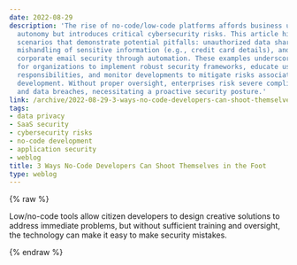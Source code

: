 ```yaml
---
date: 2022-08-29
description: 'The rise of no-code/low-code platforms affords business users significant
  autonomy but introduces critical cybersecurity risks. This article highlights three
  scenarios that demonstrate potential pitfalls: unauthorized data sharing with vendors,
  mishandling of sensitive information (e.g., credit card details), and evasion of
  corporate email security through automation. These examples underscore the necessity
  for organizations to implement robust security frameworks, educate users about their
  responsibilities, and monitor developments to mitigate risks associated with citizen
  development. Without proper oversight, enterprises risk severe compliance violations
  and data breaches, necessitating a proactive security posture.'
link: /archive/2022-08-29-3-ways-no-code-developers-can-shoot-themselves-in-the-foot
tags:
- data privacy
- SaaS security
- cybersecurity risks
- no-code development
- application security
- weblog
title: 3 Ways No-Code Developers Can Shoot Themselves in the Foot
type: weblog
---
```

{% raw %}

Low/no-code tools allow citizen developers to design creative solutions to address immediate problems, but without sufficient training and oversight, the technology can make it easy to make security mistakes.

{% endraw %}
